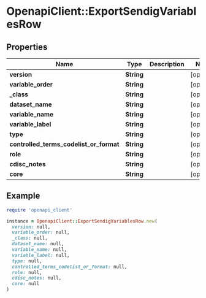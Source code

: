 # OpenapiClient::ExportSendigVariablesRow

## Properties

| Name | Type | Description | Notes |
| ---- | ---- | ----------- | ----- |
| **version** | **String** |  | [optional] |
| **variable_order** | **String** |  | [optional] |
| **_class** | **String** |  | [optional] |
| **dataset_name** | **String** |  | [optional] |
| **variable_name** | **String** |  | [optional] |
| **variable_label** | **String** |  | [optional] |
| **type** | **String** |  | [optional] |
| **controlled_terms_codelist_or_format** | **String** |  | [optional] |
| **role** | **String** |  | [optional] |
| **cdisc_notes** | **String** |  | [optional] |
| **core** | **String** |  | [optional] |

## Example

```ruby
require 'openapi_client'

instance = OpenapiClient::ExportSendigVariablesRow.new(
  version: null,
  variable_order: null,
  _class: null,
  dataset_name: null,
  variable_name: null,
  variable_label: null,
  type: null,
  controlled_terms_codelist_or_format: null,
  role: null,
  cdisc_notes: null,
  core: null
)
```

